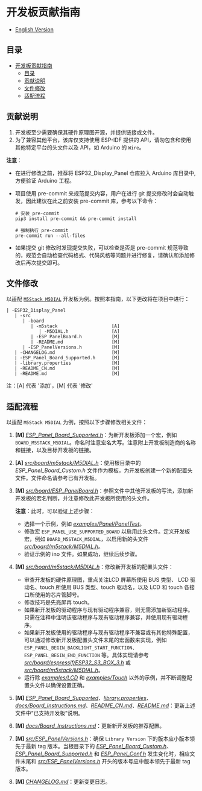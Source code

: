 # 开发板贡献指南

* [English Version](./Board_Contribution_Guide.md)

## 目录

- [开发板贡献指南](#开发板贡献指南)
  - [目录](#目录)
  - [贡献说明](#贡献说明)
  - [文件修改](#文件修改)
  - [适配流程](#适配流程)

## 贡献说明

1. 开发板至少需要确保其硬件原理图开源，并提供链接或文件。
2. 为了兼容其他平台，该库仅支持使用 ESP-IDF 提供的 API，请勿包含和使用其他特定平台的头文件以及 API，如 Arduino 的 `Wire`。

**注意**：

- 在进行修改之前，推荐将 ESP32_Display_Panel 仓库拉入 Arduino 库目录中,方便验证 Arduino 工程。
- 项目使用 pre-commit 来规范提交内容，用户在进行 git 提交修改时会自动触发，因此建议在此之前安装 pre-commit 库，参考以下命令：

   ```
   # 安装 pre-commit
   pip3 install pre-commit && pre-commit install

   # 强制执行 pre-commit
   pre-commit run --all-files
   ```

- 如果提交 git 修改时发现提交失败，可以检查是否是 pre-commit 规范导致的，规范会自动检查代码格式、代码风格等问题并进行修复，请确认和添加修改后再次提交即可。

## 文件修改

以适配 [`M5Stack M5DIAL`](https://github.com/esp-arduino-libs/ESP32_Display_Panel/commit/1886c668468626b9dd2ae975f7db12df5413378e) 开发板为例。按照本指南，以下更改将在项目中进行：

```
| -ESP32_Display_Panel
   | -src
      | -board
         | -m5stack                    [A]
            | -M5DIAL.h                [A]
         | -ESP_PanelBoard.h           [M]
         | -README.md                  [M]
      | -ESP_PanelVersions.h           [M]
   | -CHANGELOG.md                     [M]
   | -ESP_Panel_Board_Supported.h      [M]
   | -library.properties               [M]
   | -README_CN.md                     [M]
   | -README.md                        [M]
```
注：[A] 代表 '添加'，[M] 代表 '修改'

## 适配流程

以适配 `M5Stack M5DIAL` 为例，按照以下步骤修改相关文件：

1. **[M]** *[ESP_Panel_Board_Supported.h](../ESP_Panel_Board_Supported.h)*：为新开发板添加一个宏，例如 `BOARD_M5STACK_M5DIAL`。命名时注意宏名大写。注意附上开发板制造商的名称和链接，以及目标开发板的链接。
2. **[A]** *[src/board/m5stack/M5DIAL.h](../src/board/m5stack/M5DIAL.h)*：使用根目录中的 *ESP_Panel_Board_Custom.h* 文件作为模板，为开发板创建一个新的配置头文件。文件命名请参考已有开发板。
3. **[M]** *[src/board/ESP_PanelBoard.h](../src/board/ESP_PanelBoard.h)*：参照文件中其他开发板的写法，添加新开发板的宏名判断，并注意修改此开发板所使用的头文件。

   **注意**：此时，可以验证上述步骤：

      - 选择一个示例，例如 *[examples/Panel/PanelTest](../examples/Panel/PanelTest/)*。
      - 修改宏 `ESP_PANEL_USE_SUPPORTED_BOARD` 以启用此头文件。定义开发板宏，例如 `BOARD_M5STACK_M5DIAL`，以启用新的头文件 *[src/board/m5stack/M5DIAL.h](../src/board/m5stack/M5DIAL.h)*。
      - 验证示例的 ino 文件。如果成功，继续后续步骤。

4. **[M]** *[src/board/m5stack/M5DIAL.h](../src/board/m5stack/M5DIAL.h)*：修改新开发板的配置头文件：
   - 审查开发板的硬件原理图，重点关注LCD 屏幕所使用 BUS 类型、 LCD 驱动名、touch 所使用 BUS 类型、touch 驱动名，以及 LCD 和 touch 各接口所使用的芯片管脚号。
   - 修改技巧是先亮屏再 touch。
   - 如果新开发板的驱动程序与现有驱动程序兼容，则无需添加新驱动程序。只需在注释中注明该驱动程序与现有驱动程序兼容，并使用现有驱动程序。
   - 如果新开发板使用的驱动程序与现有驱动程序不兼容或有其他特殊配置，可以通过修改新开发板配置头文件末尾的宏函数来实现，例如 `ESP_PANEL_BEGIN_BACKLIGHT_START_FUNCTION`、`ESP_PANEL_BEGIN_END_FUNCTION` 等。具体实现请参考 *[src/board/espressif/ESP32_S3_BOX_3.h](../src/board/espressif/ESP32_S3_BOX_3.h)* 或 *[src/board/m5stack/M5DIAL.h](../src/board/m5stack/M5DIAL.h)*。
   - 运行除 *[examples/LCD](../examples/LCD/)* 和 *[examples/Touch](../examples/Touch/)* 以外的示例，并不断调整配置头文件以确保设置正确。

5. **[M]** *[ESP_Panel_Board_Supported](../ESP_Panel_Board_Supported.h)*、*[library.properties](../library.properties)*、*[docs/Board_Instructions.md](../docs/Board_Instructions.md)*、*[README_CN.md](../README_CN.md)*、*[README.md](../README.md)*：更新上述文件中“已支持开发板”说明。
6. **[M]** *[docs/Board_Instructions.md](../docs/Board_Instructions.md)*：更新新开发板的推荐配置。
7. **[M]** *[src/ESP_PanelVersions.h](../src/ESP_PanelVersions.h)*：确保 `Library Version` 下的版本应小版本领先于最新 tag 版本。当根目录下的 *[ESP_Panel_Board_Custom.h](../ESP_Panel_Board_Custom.h)*、*[ESP_Panel_Board_Supported.h](../ESP_Panel_Board_Supported.h)* 和 *[ESP_Panel_Conf.h](../ESP_Panel_Conf.h)* 发生变化时，相应文件末尾和 *[src/ESP_PanelVersions.h](../src/ESP_PanelVersions.h)* 开头的版本号应中版本领先于最新 tag 版本。
8. **[M]** *[CHANGELOG.md](../CHANGELOG.md)*：更新变更日志。
